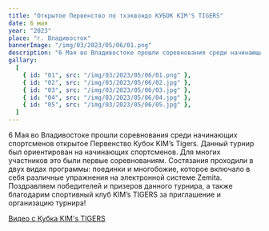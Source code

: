 ```yaml
---
title: "Открытое Первенство по тхэквондо КУБОК KIM'S TIGERS"
date: 6 мая
year: "2023"
place: "г. Владивосток"
bannerImage: "/img/03/2023/05/06/01.png"
description: "6 Мая во Владивостоке прошли соревнования среди начинающих спортсменов открытое Первенство Кубок KIM’s Tigers. Данный турнир был ориентирован на начинающих спортсменов. Для многих участников это были первые соревнованиям. Состязания проходили в двух видах программы: поединки и многобожие, которое включало в себя различные упражнения на электронной системе Zemita. Поздравляем победителей и призеров данного турнира, а также благодарим спортивный клуб KIM’s TIGERS за приглашение и организацию турнира!"
gallary:
  [
    { id: "01", src: "/img/03/2023/05/06/01.png" },
    { id: "02", src: "/img/03/2023/05/06/02.jpg" },
    { id: "03", src: "/img/03/2023/05/06/03.jpg" },
    { id: "04", src: "/img/03/2023/05/06/04.jpg" },
    { id: "05", src: "/img/03/2023/05/06/05.jpg" },
  ]
---
```


6 Мая во Владивостоке прошли соревнования среди начинающих спортсменов открытое Первенство Кубок KIM’s Tigers. Данный турнир был ориентирован на начинающих спортсменов. Для многих участников это были первые соревнованиям. Состязания проходили в двух видах программы: поединки и многобожие, которое включало в себя различные упражнения на электронной системе Zemita. Поздравляем победителей и призеров данного турнира, а также благодарим спортивный клуб KIM’s TIGERS за приглашение и организацию турнира!

[Видео с Кубка KIM's TIGERS](https://youtu.be/0nn0bkIrBGg)

